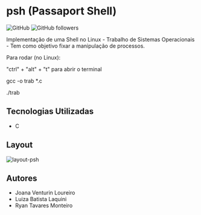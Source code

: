 # psh (Passaport Shell)
![GitHub](https://img.shields.io/github/license/luizalaquini/psh)
![GitHub followers](https://img.shields.io/github/followers/luizalaquini?label=Follow&style=social)

Implementação de uma Shell no Linux - Trabalho de Sistemas Operacionais - Tem como objetivo fixar a manipulação de processos.

Para rodar (no Linux):

"ctrl" + "alt" + "t" para abrir o terminal

gcc -o trab *.c 

./trab 

## Tecnologias Utilizadas
- C

## Layout
![layout-psh](https://user-images.githubusercontent.com/72242547/157159047-0d97a858-ad5b-46b4-9557-a19e90e6b823.png)


## Autores
- Joana Venturin Loureiro
- Luiza Batista Laquini
- Ryan Tavares Monteiro

